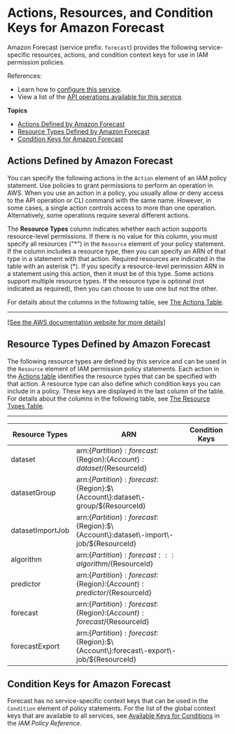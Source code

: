 # Actions, Resources, and Condition Keys for Amazon Forecast<a name="list_amazonforecast"></a>

Amazon Forecast \(service prefix: `forecast`\) provides the following service\-specific resources, actions, and condition context keys for use in IAM permission policies\.

References:
+ Learn how to [configure this service](https://docs.aws.amazon.com/forecast/latest/dg/)\.
+ View a list of the [API operations available for this service](https://docs.aws.amazon.com/forecast/latest/dg/api-reference.html)\.

**Topics**
+ [Actions Defined by Amazon Forecast](#amazonforecast-actions-as-permissions)
+ [Resource Types Defined by Amazon Forecast](#amazonforecast-resources-for-iam-policies)
+ [Condition Keys for Amazon Forecast](#amazonforecast-policy-keys)

## Actions Defined by Amazon Forecast<a name="amazonforecast-actions-as-permissions"></a>

You can specify the following actions in the `Action` element of an IAM policy statement\. Use policies to grant permissions to perform an operation in AWS\. When you use an action in a policy, you usually allow or deny access to the API operation or CLI command with the same name\. However, in some cases, a single action controls access to more than one operation\. Alternatively, some operations require several different actions\.

The **Resource Types** column indicates whether each action supports resource\-level permissions\. If there is no value for this column, you must specify all resources \("\*"\) in the `Resource` element of your policy statement\. If the column includes a resource type, then you can specify an ARN of that type in a statement with that action\. Required resources are indicated in the table with an asterisk \(\*\)\. If you specify a resource\-level permission ARN in a statement using this action, then it must be of this type\. Some actions support multiple resource types\. If the resource type is optional \(not indicated as required\), then you can choose to use one but not the other\.

For details about the columns in the following table, see [The Actions Table](reference_policies_actions-resources-contextkeys.md#actions_table)\.


****  
[\[See the AWS documentation website for more details\]](http://docs.aws.amazon.com/IAM/latest/UserGuide/list_amazonforecast.html)

## Resource Types Defined by Amazon Forecast<a name="amazonforecast-resources-for-iam-policies"></a>

The following resource types are defined by this service and can be used in the `Resource` element of IAM permission policy statements\. Each action in the [Actions table](#amazonforecast-actions-as-permissions) identifies the resource types that can be specified with that action\. A resource type can also define which condition keys you can include in a policy\. These keys are displayed in the last column of the table\. For details about the columns in the following table, see [The Resource Types Table](reference_policies_actions-resources-contextkeys.md#resources_table)\.


****  

| Resource Types | ARN | Condition Keys | 
| --- | --- | --- | 
|   dataset  |  arn:$\{Partition\}:forecast:$\{Region\}:$\{Account\}:dataset/$\{ResourceId\}  |  | 
|   datasetGroup  |  arn:$\{Partition\}:forecast:$\{Region\}:$\{Account\}:dataset\-group/$\{ResourceId\}  |  | 
|   datasetImportJob  |  arn:$\{Partition\}:forecast:$\{Region\}:$\{Account\}:dataset\-import\-job/$\{ResourceId\}  |  | 
|   algorithm  |  arn:$\{Partition\}:forecast:::algorithm/$\{ResourceId\}  |  | 
|   predictor  |  arn:$\{Partition\}:forecast:$\{Region\}:$\{Account\}:predictor/$\{ResourceId\}  |  | 
|   forecast  |  arn:$\{Partition\}:forecast:$\{Region\}:$\{Account\}:forecast/$\{ResourceId\}  |  | 
|   forecastExport  |  arn:$\{Partition\}:forecast:$\{Region\}:$\{Account\}:forecast\-export\-job/$\{ResourceId\}  |  | 

## Condition Keys for Amazon Forecast<a name="amazonforecast-policy-keys"></a>

Forecast has no service\-specific context keys that can be used in the `Condition` element of policy statements\. For the list of the global context keys that are available to all services, see [Available Keys for Conditions](reference_policies_condition-keys.html#AvailableKeys) in the *IAM Policy Reference*\.